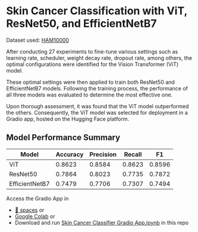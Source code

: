 # Skin Cancer Classification with ViT, ResNet50, and EfficientNetB7

Dataset used: [HAM10000](https://dataverse.harvard.edu/dataset.xhtml?persistentId=doi:10.7910/DVN/DBW86T)

After conducting 27 experiments to fine-tune various settings such as learning rate, scheduler, weight decay rate, dropout rate, among others, the optimal configurations were identified for the Vision Transformer (ViT) model.

These optimal settings were then applied to train both ResNet50 and EfficientNetB7 models. Following the training process, the performance of all three models was evaluated to determine the most effective one.

Upon thorough assessment, it was found that the ViT model outperformed the others. Consequently, the ViT model was selected for deployment in a Gradio app, hosted on the Hugging Face platform.

## Model Performance Summary
|Model     |Accuracy    |Precision|Recall |F1          |
|--|--|--|--|--|
|ViT    | 0.8623  |0.8584| 0.8623 | 0.8596 
| ResNet50| 0.7864   | 0.8023    | 0.7735 | 0.7872 |
| EfficientNetB7| 0.7479   | 0.7706    | 0.7307 | 0.7494 |

Access the Gradio App in 
- [🤗 spaces](https://huggingface.co/spaces/sharren/skin-classification) or
- [Google Colab](https://colab.research.google.com/drive/1xRMiu9KqZvdnwdIZ_NYszRbgAt4I7-as?usp=sharing) or
- Download and run [Skin Cancer Classifier Gradio App.ipynb](https://github.com/tangsharren/imageClassifier-ham10000/blob/main/Skin%20Cancer%20Classifier%20Gradio%20App.ipynb) in this repo 

